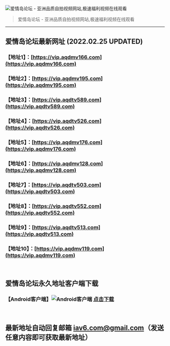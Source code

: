 ![爱情岛论坛 - 亚洲品质自拍视频网站,极速福利视频在线观看](http://ww1.sinaimg.cn/large/007drMcOgy1g5i6x3ua0xj30eg0393yo.jpg)
> 爱情岛论坛 - 亚洲品质自拍视频网站,极速福利视频在线观看

---

## 爱情岛论坛最新网址 (2022.02.25 UPDATED)
### 【地址1】：[https://vip.aqdmv166.com](https://vip.aqdmv166.com)
### 【地址2】：[https://vip.aqdmv195.com](https://vip.aqdmv195.com)
### 【地址3】：[https://vip.aqdtv589.com](https://vip.aqdtv589.com)
### 【地址4】：[https://vip.aqdtv526.com](https://vip.aqdtv526.com)
### 【地址5】：[https://vip.aqdmv176.com](https://vip.aqdmv176.com)
### 【地址6】：[https://vip.aqdmv128.com](https://vip.aqdmv128.com)
### 【地址7】：[https://vip.aqdtv503.com](https://vip.aqdtv503.com)
### 【地址8】：[https://vip.aqdtv552.com](https://vip.aqdtv552.com)
### 【地址9】：[https://vip.aqdtv513.com](https://vip.aqdtv513.com)
### 【地址10】：[https://vip.aqdmv119.com](https://vip.aqdmv119.com)
<br>

## 爱情岛论坛永久地址客户端下载
### 【Android客户端】![Android客户端](https://ww1.sinaimg.cn/large/007drMcOgy1fzljgv278jj300f00ia9t.jpg) [点击下载](https://app.aqdlt.app/v1/aqdlt_android_0828.apk)

<br>

## 最新地址自动回复邮箱 [iav6.com@gmail.com](mailto:iav6.com@gmail.com)（发送任意内容即可获取最新地址）
